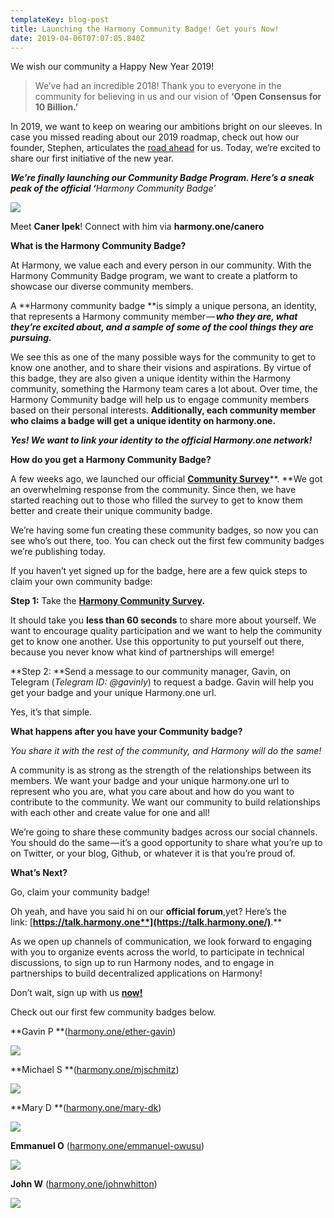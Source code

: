```yaml
---
templateKey: blog-post
title: Launching the Harmony Community Badge! Get yours Now!
date: 2019-04-06T07:07:05.840Z
---
```

We wish our community a Happy New Year 2019!  

> We’ve had an incredible 2018! Thank you to everyone in the community for believing in us and our vision of **‘Open Consensus for 10 Billion.’**  

In 2019, we want to keep on wearing our ambitions bright on our sleeves. In case you missed reading about our 2019 roadmap, check out how our founder, Stephen, articulates the [road ahead](https://medium.com/harmony-one/harmony-2019-roadmap-497d7ed0a98b) for us. Today, we’re excited to share our first initiative of the new year.  

**_We’re finally launching our Community Badge Program. Here’s a sneak peak of the official ‘_**_Harmony Community Badge’_  

![](images/uploaded/1-ui3klb7c-t4djybkxfs3gapng_1553664272.png)

Meet **Caner Ipek**! Connect with him via **harmony.one/canero**  

**What is the Harmony Community Badge?**

At Harmony, we value each and every person in our community. With the Harmony Community Badge program, we want to create a platform to showcase our diverse community members.

A **Harmony community badge **is simply a unique persona, an identity, that represents a Harmony community member — **_who they are, what they’re excited about, and a sample of some of the cool things they are pursuing._**

We see this as one of the many possible ways for the community to get to know one another, and to share their visions and aspirations. By virtue of this badge, they are also given a unique identity within the Harmony community, something the Harmony team cares a lot about. Over time, the Harmony Community badge will help us to engage community members based on their personal interests. **Additionally, each community member who claims a badge will get a unique identity on harmony.one.**

**_Yes! We want to link your identity to the official Harmony.one network!_**

**How do you get a Harmony Community Badge?**

A few weeks ago, we launched our official [**Community Survey**](https://harmony.one/community-survey)**. **We got an overwhelming response from the community. Since then, we have started reaching out to those who filled the survey to get to know them better and create their unique community badge.

We’re having some fun creating these community badges, so now you can see who’s out there, too. You can check out the first few community badges we’re publishing today.

If you haven’t yet signed up for the badge, here are a few quick steps to claim your own community badge:

**Step 1:** Take the [**Harmony Community Survey**](https://harmony.one/community-survey)**.**

It should take you **less than 60 seconds** to share more about yourself. We want to encourage quality participation and we want to help the community get to know one another. Use this opportunity to put yourself out there, because you never know what kind of partnerships will emerge!

**Step 2: **Send a message to our community manager, Gavin, on Telegram (_Telegram ID: @gavinly_) to request a badge. Gavin will help you get your badge and your unique Harmony.one url.

Yes, it’s that simple.

**What happens after you have your Community badge?**

_You share it with the rest of the community, and Harmony will do the same!_  

A community is as strong as the strength of the relationships between its members. We want your badge and your unique harmony.one url to represent who you are, what you care about and how do you want to contribute to the community. We want our community to build relationships with each other and create value for one and all!

We’re going to share these community badges across our social channels. You should do the same — it’s a good opportunity to share what you’re up to on Twitter, or your blog, Github, or whatever it is that you’re proud of.

**What’s Next?**

Go, claim your community badge!

Oh yeah, and have you said hi on our **official forum**,yet? Here’s the link: [**https://talk.harmony.one**](https://talk.harmony.one/)**.**

As we open up channels of communication, we look forward to engaging with you to organize events across the world, to participate in technical discussions, to sign up to run Harmony nodes, and to engage in partnerships to build decentralized applications on Harmony!​​​​​​​

Don’t wait, sign up with us [**now!**](https://harmony.one/community-survey)

Check out our first few community badges below.  

**Gavin P **([harmony.one/ether-gavin](http://harmony.one/ether-gavin))  

![](images/uploaded/1-t3sdad2ad3mjox8-yb7vfqpng_1553664500.png)

**Michael S **([harmony.one/mjschmitz](http://harmony.one/mjschmitz))  

![](images/uploaded/1-hihjirz-x5jl61oioikx8gpng_1553664668.png)

**Mary D **([harmony.one/mary-dk](http://harmony.one/mary-dk))  

![](images/uploaded/1-zry7fvdvubvpxqb6y3dcapng_1553664712.png)

**Emmanuel O** ([harmony.one/emmanuel-owusu](http://harmony.one/emmanuel-owusu))  

![](images/uploaded/1-lxrcs-xmj3vmo5h-ekxk-wpng_1553664746.png)

**John W** ([harmony.one/johnwhitton](http://harmony.one/johnwhitton))  

![](images/uploaded/1-o3poev3t4niuaifkcrx3twpng_1553664777.png)
